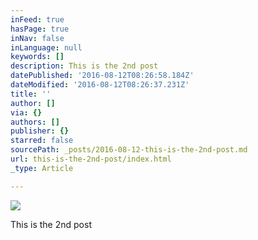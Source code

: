 ```yaml
---
inFeed: true
hasPage: true
inNav: false
inLanguage: null
keywords: []
description: This is the 2nd post
datePublished: '2016-08-12T08:26:58.184Z'
dateModified: '2016-08-12T08:26:37.231Z'
title: ''
author: []
via: {}
authors: []
publisher: {}
starred: false
sourcePath: _posts/2016-08-12-this-is-the-2nd-post.md
url: this-is-the-2nd-post/index.html
_type: Article

---
```

![](https://the-grid-user-content.s3-us-west-2.amazonaws.com/dc7aad34-b7f8-4822-8369-14b5beb5fc05.jpg)

This is the 2nd post